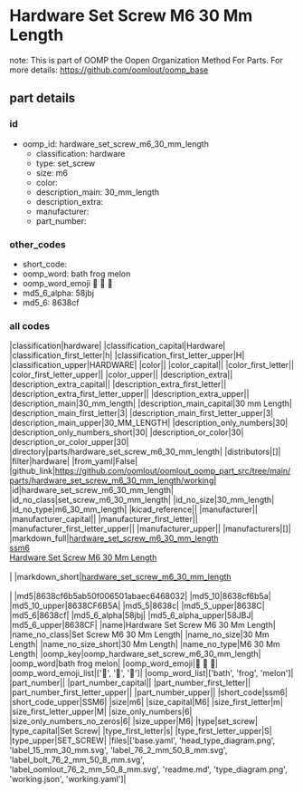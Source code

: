 # Hardware Set Screw M6 30 Mm Length  

note: This is part of OOMP the Oopen Organization Method For Parts. For more details: https://github.com/oomlout/oomp_base

##  part details





### id
* oomp_id: hardware_set_screw_m6_30_mm_length
  * classification: hardware
  * type: set_screw
  * size: m6
  * color: 
  * description_main: 30_mm_length
  * description_extra: 
  * manufacturer: 
  * part_number: 

### other_codes
* short_code: 
* oomp_word: bath frog melon
* oomp_word_emoji :bath: :frog: :melon:
* md5_6_alpha: 58jbj
* md5_6: 8638cf

### all codes 
|classification|hardware|
|classification_capital|Hardware|
|classification_first_letter|h|
|classification_first_letter_upper|H|
|classification_upper|HARDWARE|
|color||
|color_capital||
|color_first_letter||
|color_first_letter_upper||
|color_upper||
|description_extra||
|description_extra_capital||
|description_extra_first_letter||
|description_extra_first_letter_upper||
|description_extra_upper||
|description_main|30_mm_length|
|description_main_capital|30 mm Length|
|description_main_first_letter|3|
|description_main_first_letter_upper|3|
|description_main_upper|30_MM_LENGTH|
|description_only_numbers|30|
|description_only_numbers_short|30|
|description_or_color|30|
|description_or_color_upper|30|
|directory|parts/hardware_set_screw_m6_30_mm_length|
|distributors|[]|
|filter|hardware|
|from_yaml|False|
|github_link|https://github.com/oomlout/oomlout_oomp_part_src/tree/main/parts/hardware_set_screw_m6_30_mm_length/working|
|id|hardware_set_screw_m6_30_mm_length|
|id_no_class|set_screw_m6_30_mm_length|
|id_no_size|30_mm_length|
|id_no_type|m6_30_mm_length|
|kicad_reference||
|manufacturer||
|manufacturer_capital||
|manufacturer_first_letter||
|manufacturer_first_letter_upper||
|manufacturer_upper||
|manufacturers|[]|
|markdown_full|[hardware_set_screw_m6_30_mm_length](https://github.com/oomlout/oomlout_oomp_part_src/tree/main/parts/hardware_set_screw_m6_30_mm_length/working)<br>[ssm6](https://github.com/oomlout/oomlout_oomp_part_src/tree/main/parts/hardware_set_screw_m6_30_mm_length/working)<br>[Hardware Set Screw M6 30 Mm Length](https://github.com/oomlout/oomlout_oomp_part_src/tree/main/parts/hardware_set_screw_m6_30_mm_length/working)<br><br>|
|markdown_short|[hardware_set_screw_m6_30_mm_length](https://github.com/oomlout/oomlout_oomp_part_src/tree/main/parts/hardware_set_screw_m6_30_mm_length/working)<br><br>|
|md5|8638cf6b5ab50f006501abaec6468032|
|md5_10|8638cf6b5a|
|md5_10_upper|8638CF6B5A|
|md5_5|8638c|
|md5_5_upper|8638C|
|md5_6|8638cf|
|md5_6_alpha|58jbj|
|md5_6_alpha_upper|58JBJ|
|md5_6_upper|8638CF|
|name|Hardware Set Screw M6 30 Mm Length|
|name_no_class|Set Screw M6 30 Mm Length|
|name_no_size|30 Mm Length|
|name_no_size_short|30 Mm Length|
|name_no_type|M6 30 Mm Length|
|oomp_key|oomp_hardware_set_screw_m6_30_mm_length|
|oomp_word|bath frog melon|
|oomp_word_emoji|:bath: :frog: :melon:|
|oomp_word_emoji_list|[':bath:', ':frog:', ':melon:']|
|oomp_word_list|['bath', 'frog', 'melon']|
|part_number||
|part_number_capital||
|part_number_first_letter||
|part_number_first_letter_upper||
|part_number_upper||
|short_code|ssm6|
|short_code_upper|SSM6|
|size|m6|
|size_capital|M6|
|size_first_letter|m|
|size_first_letter_upper|M|
|size_only_numbers|6|
|size_only_numbers_no_zeros|6|
|size_upper|M6|
|type|set_screw|
|type_capital|Set Screw|
|type_first_letter|s|
|type_first_letter_upper|S|
|type_upper|SET_SCREW|
|files|['base.yaml', 'head_type_diagram.png', 'label_15_mm_30_mm.svg', 'label_76_2_mm_50_8_mm.svg', 'label_bolt_76_2_mm_50_8_mm.svg', 'label_oomlout_76_2_mm_50_8_mm.svg', 'readme.md', 'type_diagram.png', 'working.json', 'working.yaml']|
